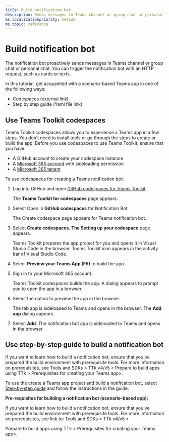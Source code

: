 ```yaml
---
title: Build notification bot
description: Sends messages in Teams channel or group chat or personal chat.
ms.localizationpriority: medium
ms.topic: reference
---
```

# Build notification bot

The notification bot proactively sends messages in Teams channel or group chat or personal chat. You can trigger the notification bot with an HTTP request, such as cards or texts.

In this tutorial, get acquainted with a scenario-based Teams app in one of the following ways:

* Codespaces (external link)
* Step by step guide (Yaml file link)

## Use Teams Toolkit codespaces

Teams Toolkit codespaces allows you to experience a Teams app in a few steps. You don’t need to install tools or go through the steps to create or build the app.  Before you use codespaces to use Teams Toolkit, ensure that you have:

* A GitHub account to create your codespace instance
* A [Microsoft 365 account](https://developer.microsoft.com/microsoft-365/dev-program) with sideloading permission
* A [Microsoft 365 tenant](../concepts/build-and-test/prepare-your-o365-tenant.md)

To use codespaces for creating a Teams notification bot:

1. Log into GitHub and open [GitHub codespaces for Teams Toolkit](https://github.com/OfficeDev/TeamsFx/wiki/Teams-Toolkit-for-Codespaces/33141593c9c97bdfb478c052f90345cbf226856a).

    The **Teams Toolkit for codespaces** page appears.

1. Select Open in **GitHub codespaces** for Notification Bot.

    The Create codespace page appears for Teams notification bot.

1. Select **Create codespaces**. **The Setting up your codespace** page appears.

    Teams Toolkit prepares the app project for you and opens it in Visual Studio Code in the browser. Teams Toolkit icon appears in the activity bar of Visual Studio Code.

1. Select **Preview your Teams App (F5)** to build the app.
1. Sign in to your Microsoft 365 account.

    Teams Toolkit codespaces builds the app. A dialog appears to prompt you to open the app in a browser.

1. Select the option to preview the app in the browser.

    The tab app is sideloaded to Teams and opens in the browser. The **Add app** dialog appears.

1. Select **Add**. The notification bot app is sideloaded to Teams and opens in the browser.

## Use step-by-step guide to build a notification bot

If you want to learn how to build a notification bot, ensure that you’ve prepared the build environment with prerequisite tools. For more information on prerequisites, see Tools and SDKs > TTk v4/v5 > Prepare to build apps using TTk > Prerequisites for creating your Teams app>.

To use the create a Teams app project and build a notification bot, select [Step-by-step guide](../sbs-gs-notificationbot.yml) and follow the instructions in the guide.

**Pre-requisites for building a notification bot (scenario-based app):**

If you want to learn how to build a notification bot, ensure that you’ve prepared the build environment with prerequisite tools. For more information on prerequisites, see link to: Tools and SDKs > TTk v4/v5 >

Prepare to build apps using TTk > Prerequisites for creating your Teams app>.
